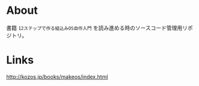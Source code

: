 # About
書籍 `12ステップで作る組込みOS自作入門` を読み進める時のソースコード管理用リポジトリ。

# Links
http://kozos.jp/books/makeos/index.html
